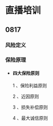 # 直播培训

## 0817

### 风险定义

### 保险原理

- #### 四大保险原则

  1 、保险利益原则

  2 、近因原则

  3 、损失补偿原则

  4 、最大诚信原则

  
